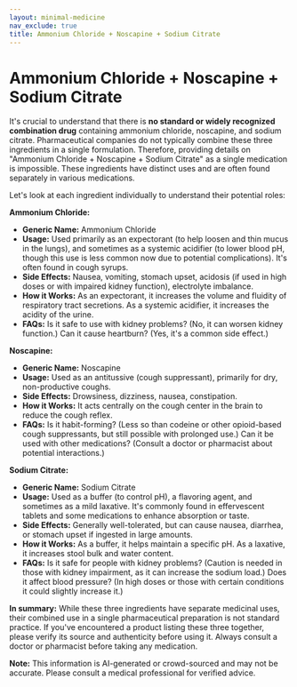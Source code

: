 ```yaml
---
layout: minimal-medicine
nav_exclude: true
title: Ammonium Chloride + Noscapine + Sodium Citrate
---
```


# Ammonium Chloride + Noscapine + Sodium Citrate

It's crucial to understand that there is **no standard or widely recognized combination drug** containing ammonium chloride, noscapine, and sodium citrate.  Pharmaceutical companies do not typically combine these three ingredients in a single formulation.  Therefore, providing details on "Ammonium Chloride + Noscapine + Sodium Citrate" as a single medication is impossible.  These ingredients have distinct uses and are often found separately in various medications.

Let's look at each ingredient individually to understand their potential roles:

**Ammonium Chloride:**

* **Generic Name:** Ammonium Chloride
* **Usage:**  Used primarily as an expectorant (to help loosen and thin mucus in the lungs), and sometimes as a systemic acidifier (to lower blood pH, though this use is less common now due to potential complications).  It's often found in cough syrups.
* **Side Effects:** Nausea, vomiting, stomach upset, acidosis (if used in high doses or with impaired kidney function), electrolyte imbalance.
* **How it Works:**  As an expectorant, it increases the volume and fluidity of respiratory tract secretions. As a systemic acidifier, it increases the acidity of the urine.
* **FAQs:** Is it safe to use with kidney problems? (No, it can worsen kidney function.) Can it cause heartburn? (Yes, it's a common side effect.)

**Noscapine:**

* **Generic Name:** Noscapine
* **Usage:**  Used as an antitussive (cough suppressant), primarily for dry, non-productive coughs.
* **Side Effects:**  Drowsiness, dizziness, nausea, constipation.
* **How it Works:** It acts centrally on the cough center in the brain to reduce the cough reflex.
* **FAQs:** Is it habit-forming? (Less so than codeine or other opioid-based cough suppressants, but still possible with prolonged use.) Can it be used with other medications? (Consult a doctor or pharmacist about potential interactions.)

**Sodium Citrate:**

* **Generic Name:** Sodium Citrate
* **Usage:** Used as a buffer (to control pH), a flavoring agent, and sometimes as a mild laxative. It's commonly found in effervescent tablets and some medications to enhance absorption or taste.
* **Side Effects:**  Generally well-tolerated, but can cause nausea, diarrhea, or stomach upset if ingested in large amounts.
* **How it Works:**  As a buffer, it helps maintain a specific pH. As a laxative, it increases stool bulk and water content.
* **FAQs:**  Is it safe for people with kidney problems? (Caution is needed in those with kidney impairment, as it can increase the sodium load.)  Does it affect blood pressure? (In high doses or those with certain conditions it could slightly increase it.)


**In summary:** While these three ingredients have separate medicinal uses, their combined use in a single pharmaceutical preparation is not standard practice. If you've encountered a product listing these three together, please verify its source and authenticity before using it.  Always consult a doctor or pharmacist before taking any medication.


**Note:** This information is AI-generated or crowd-sourced and may not be accurate. Please consult a medical professional for verified advice.